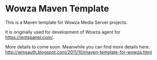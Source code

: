 Wowza Maven Template
====================

This is a Maven template for Wowza Media Server projects.

It is originally used for development of Wowza agent for https://wmspanel.com/.

More details to come soon.
Meanwhile you can find more details here: http://wmsauth.blogspot.com/2011/10/maven-template-for-wowza.html

